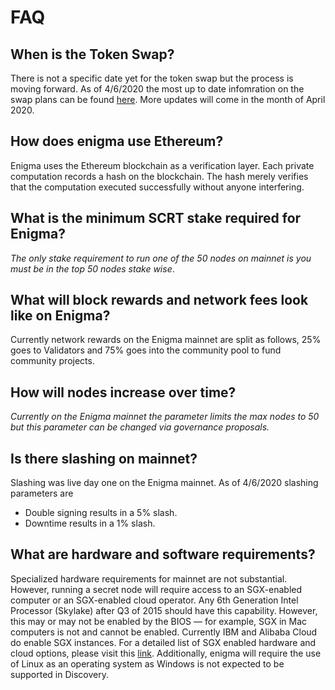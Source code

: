 # FAQ

## When is the Token Swap?

There is not a specific date yet for the token swap but the process is moving forward. As of 4/6/2020 the most up to date infomration on the swap plans can be found [here](https://explorer.scrt.cashmaney.com/proposals/4). More updates will come in the month of April 2020.

## How does enigma use Ethereum?
Enigma uses the Ethereum blockchain as a verification layer. Each private computation records a hash on the blockchain. The hash merely verifies that the computation executed successfully without anyone interfering.

## What is the minimum SCRT stake required for Enigma?
*The only stake requirement to run one of the 50 nodes on mainnet is you must be in the top 50 nodes stake wise*.

## What will block rewards and network fees look like on Enigma?

Currently network rewards on the Enigma mainnet are split as follows, 25% goes to Validators and 75% goes into the community pool to fund community projects.

## How will nodes increase over time?

*Currently on the Enigma mainnet the parameter limits the max nodes to 50 but this parameter can be changed via governance proposals.*

## Is there slashing on mainnet?

Slashing was live day one on the Enigma mainnet.
As of 4/6/2020 slashing parameters are
* Double signing results in a 5% slash.
* Downtime results in a 1% slash.

## What are hardware and software requirements?

Specialized hardware requirements for mainnet are not substantial. However, running a secret node will require access to an SGX-enabled computer or an SGX-enabled cloud operator. Any 6th Generation Intel Processor (Skylake) after Q3 of 2015 should have this capability. However, this may or may not be enabled by the BIOS — for example, SGX in Mac computers is not and cannot be enabled. Currently IBM and Alibaba Cloud do enable SGX instances. For a detailed list of SGX enabled hardware and cloud options, please visit this [link](https://github.com/ayeks/SGX-hardware). Additionally, enigma will require the use of Linux as an operating system as Windows is not expected to be supported in Discovery.
